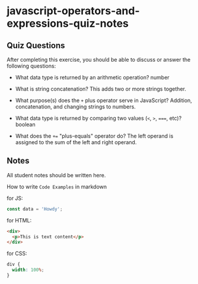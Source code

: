 # javascript-operators-and-expressions-quiz-notes

## Quiz Questions

After completing this exercise, you should be able to discuss or answer the following questions:

- What data type is returned by an arithmetic operation?
  number

- What is string concatenation?
  This adds two or more strings together.

- What purpose(s) does the `+` plus operator serve in JavaScript?
  Addition, concatenation, and changing strings to numbers.

- What data type is returned by comparing two values (`<`, `>`, `===`, etc)?
  boolean

- What does the `+=` "plus-equals" operator do?
  The left operand is assigned to the sum of the left and right operand.

## Notes

All student notes should be written here.

How to write `Code Examples` in markdown

for JS:

```javascript
const data = 'Howdy';
```

for HTML:

```html
<div>
  <p>This is text content</p>
</div>
```

for CSS:

```css
div {
  width: 100%;
}
```
